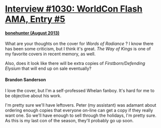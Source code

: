 # [Interview #1030: WorldCon Flash AMA, Entry #5](https://www.theoryland.com/intvmain.php?i=1030#5)

#### [bonehunter (August 2013)](http://www.reddit.com/r/Fantasy/comments/1lhf1e/worldcon_flash_ama_brandon_sanderson/cbz8zt1)

What are your thoughts on the cover for
*Words of Radiance*
? I know there has been some criticism, but I think it's great.
*The Way of Kings*
is one of my favorite covers in recent memory, as well.

Also, does it look like there will be extra copies of
*Firstborn/Defending Elysium*
that will end up on sale eventually?

#### Brandon Sanderson

I love the cover, but I'm a self-professed Whelan fanboy. It's hard for me to be objective about his work.

I'm pretty sure we'll have leftovers. Peter (my assistant) was adamant about ordering enough copies that everyone on-line can get a copy if they really want one. So we'll have enough to sell through the holidays, I'm pretty sure. As this is my last con of the season, they'll probably go up soon.

